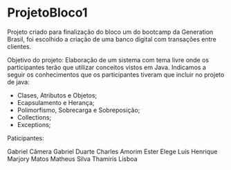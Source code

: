 # ProjetoBloco1
Projeto criado para finalização do bloco um do bootcamp da Generation Brasil, foi escolhido a criação de uma banco digital com transações entre clientes.

Objetivo do projeto:
Elaboração de um sistema com tema livre onde os participantes terão que utilizar conceitos vistos em Java.
Indicamos a seguir os conhecimentos que os participantes tiveram que incluir no projeto de java:

- Clases, Atributos e Objetos;
- Ecapsulamento e Herança;
- Polimorfismo, Sobrecarga e Sobreposição;
- Collections;
- Exceptions;

Paticipantes:

Gabriel Câmera
Gabriel Duarte
Charles Amorim
Ester Elege
Luís Henrique
Marjory Matos
Matheus Silva
Thamiris Lisboa


